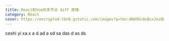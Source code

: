 ```yaml
---
title: React和Vue的多节点 diff 原理
category: React
cover: https://encrypted-tbn0.gstatic.com/images?q=tbn:ANd9GcQvQcxJozQB6WrMGiq0E7LrfL1eb7al_8R63Q&usqp=CAU
---
```


ceshi yi xa x a d ad a sd sa das d as ds